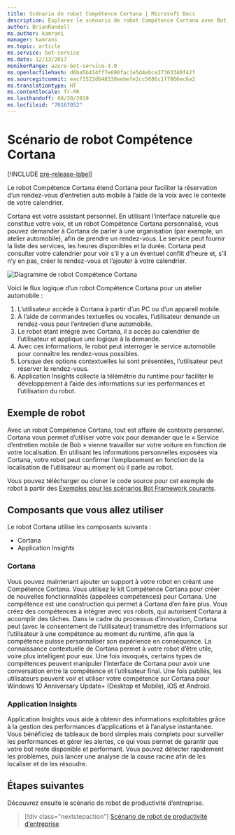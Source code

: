 ```yaml
---
title: Scénario de robot Compétence Cortana | Microsoft Docs
description: Explorez le scénario de robot Compétence Cortana avec Bot Framework.
author: BrianRandell
ms.author: kamrani
manager: kamrani
ms.topic: article
ms.service: bot-service
ms.date: 12/13/2017
monikerRange: azure-bot-service-3.0
ms.openlocfilehash: d6ba5b414ff7e600fac1e5d4ebce27363340f42f
ms.sourcegitcommit: eacf1522d648338eebefe2cc5686c1f7866ec6a2
ms.translationtype: HT
ms.contentlocale: fr-FR
ms.lasthandoff: 08/30/2019
ms.locfileid: "70167052"
---
```

# <a name="cortana-skills-bot-scenario"></a>Scénario de robot Compétence Cortana

[!INCLUDE [pre-release-label](includes/pre-release-label-v3.md)]

Le robot Compétence Cortana étend Cortana pour faciliter la réservation d’un rendez-vous d’entretien auto mobile à l’aide de la voix avec le contexte de votre calendrier.

Cortana est votre assistant personnel. En utilisant l’interface naturelle que constitue votre voix, et un robot Compétence Cortana personnalisé, vous pouvez demander à Cortana de parler à une organisation (par exemple, un atelier automobile), afin de prendre un rendez-vous. Le service peut fournir la liste des services, les heures disponibles et la durée. Cortana peut consulter votre calendrier pour voir s’il y a un éventuel conflit d’heure et, s’il n’y en pas, créer le rendez-vous et l’ajouter à votre calendrier.

![Diagramme de robot Compétence Cortana](~/media/scenarios/bot-service-scenario-cortana-skill.png)

Voici le flux logique d’un robot Compétence Cortana pour un atelier automobile :

1. L’utilisateur accède à Cortana à partir d’un PC ou d’un appareil mobile.
2. À l’aide de commandes textuelles ou vocales, l’utilisateur demande un rendez-vous pour l’entretien d’une automobile.
3. Le robot étant intégré avec Cortana, il a accès au calendrier de l’utilisateur et applique une logique à la demande.
4. Avec ces informations, le robot peut interroger le service automobile pour connaître les rendez-vous possibles.
5. Lorsque des options contextuelles lui sont présentées, l’utilisateur peut réserver le rendez-vous.
6. Application Insights collecte la télémétrie du runtime pour faciliter le développement à l’aide des informations sur les performances et l’utilisation du robot.

## <a name="sample-bot"></a>Exemple de robot
Avec un robot Compétence Cortana, tout est affaire de contexte personnel. Cortana vous permet d’utiliser votre voix pour demander que le « Service d’entretien mobile de Bob » vienne travailler sur votre voiture en fonction de votre localisation. En utilisant les informations personnelles exposées via Cortana, votre robot peut confirmer l’emplacement en fonction de la localisation de l’utilisateur au moment où il parle au robot.

Vous pouvez télécharger ou cloner le code source pour cet exemple de robot à partir des [Exemples pour les scénarios Bot Framework courants](https://aka.ms/abs-scenarios).

## <a name="components-youll-use"></a>Composants que vous allez utiliser
Le robot Cortana utilise les composants suivants :
-   Cortana
-   Application Insights

### <a name="cortana"></a>Cortana
Vous pouvez maintenant ajouter un support à votre robot en créant une Compétence Cortana. Vous utilisez le kit Compétence Cortana pour créer de nouvelles fonctionnalités (appelées compétences) pour Cortana. Une compétence est une construction qui permet à Cortana d’en faire plus. Vous créez des compétences à intégrer avec vos robots, qui autorisent Cortana à accomplir des tâches. Dans le cadre du processus d’innovation, Cortana peut (avec le consentement de l’utilisateur) transmettre des informations sur l’utilisateur à une compétence au moment du runtime, afin que la compétence puisse personnaliser son expérience en conséquence. La connaissance contextuelle de Cortana permet à votre robot d’être utile, voire plus intelligent pour eux. Une fois invoqués, certains types de compétences peuvent manipuler l’interface de Cortana pour avoir une conversation entre la compétence et l’utilisateur final. Une fois publiés, les utilisateurs peuvent voir et utiliser votre compétence sur Cortana pour Windows 10 Anniversary Update+ (Desktop et Mobile), iOS et Android.

### <a name="application-insights"></a>Application Insights
Application Insights vous aide à obtenir des informations exploitables grâce à la gestion des performances d’applications et à l’analyse instantanée. Vous bénéficiez de tableaux de bord simples mais complets pour surveiller les performances et gérer les alertes, ce qui vous permet de garantir que votre bot reste disponible et performant. Vous pouvez détecter rapidement les problèmes, puis lancer une analyse de la cause racine afin de les localiser et de les résoudre.

## <a name="next-steps"></a>Étapes suivantes
Découvrez ensuite le scénario de robot de productivité d’entreprise.

> [!div class="nextstepaction"]
> [Scénario de robot de productivité d’entreprise](bot-service-scenario-enterprise-productivity.md)
